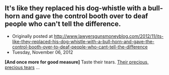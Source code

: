 ## It's like they replaced his dog-whistle with a bull-horn and gave the control booth over to deaf people who can't tell the difference.

 * Originally posted at http://www.lawyersgunsmoneyblog.com/2012/11/its-like-they-replaced-his-dog-whistle-with-a-bull-horn-and-gave-the-control-booth-over-to-deaf-people-who-cant-tell-the-difference
 * Tuesday, November 06, 2012

**[And once more for good measure]** Taste their tears. [Their precious, precious tears](http://proteinwisdom.com/?p=45119#comment-927720) ...